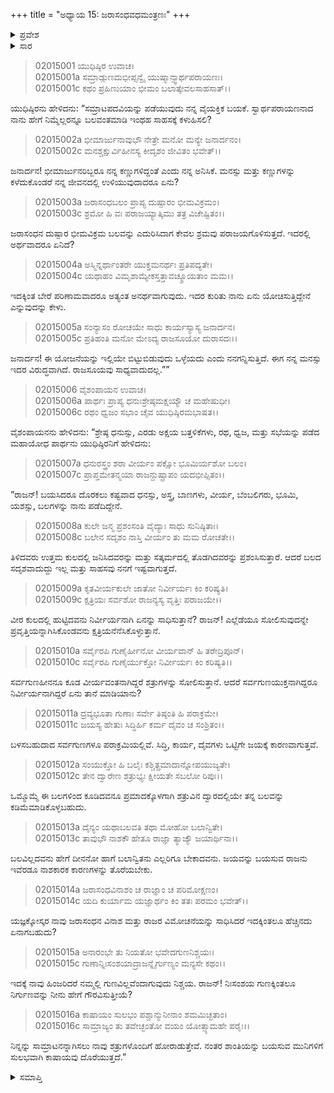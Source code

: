 +++
title = "ಅಧ್ಯಾಯ 15: ಜರಾಸಂಧವಧಮಂತ್ರಣಃ"
+++

<details><summary>ಪ್ರವೇಶ</summary>


।।   ಓಂ ಓಂ ನಮೋ ನಾರಾಯಣಾಯ।।   ಶ್ರೀ ವೇದವ್ಯಾಸಾಯ ನಮಃ ।।

ಶ್ರೀ ಕೃಷ್ಣದ್ವೈಪಾಯನ ವೇದವ್ಯಾಸ ವಿರಚಿತ  

**ಶ್ರೀ ಮಹಾಭಾರತ**

**ಸಭಾ ಪರ್ವ**

**ಮಂತ್ರ ಪರ್ವ**

**ಅಧ್ಯಾಯ 15**

</details>


<details><summary>ಸಾರ</summary>

ಸಾಮ್ರಾಟ ಪದವಿಯು ತನ್ನ ವೈಯಕ್ತಿಕ ಬಯಕೆಯಾದರೂ ಭೀಮಾರ್ಜುನರನ್ನು ಅಪಾಯಕ್ಕೀಡುಮಾಡಲು ಯುಧಿಷ್ಠಿರನು ಅಂಜಿಕೊಳ್ಳುವುದು (1-5). ಪಾರ್ಥನು ಆಶ್ವಾಸನೆ ನೀಡುವುದು (6-16).

</details>


> 02015001 ಯುಧಿಷ್ಠಿರ ಉವಾಚ।  
02015001a ಸಮ್ರಾಡ್ಗುಣಮಭೀಪ್ಸನ್ವೈ ಯುಷ್ಮಾನ್ಸ್ವಾರ್ಥಪರಾಯಣಃ।  
02015001c ಕಥಂ ಪ್ರಹಿಣುಯಾಂ ಭೀಮಂ ಬಲಾತ್ಕೇವಲಸಾಹಸಾತ್।।

ಯುಧಿಷ್ಠಿರನು ಹೇಳಿದನು: “ಸಮ್ರಾಟಪದವಿಯನ್ನು ಪಡೆಯುವುದು ನನ್ನ ವೈಯಕ್ತಿಕ ಬಯಕೆ. ಸ್ವಾರ್ಥಪರಾಯಣನಾದ ನಾನು ಹೇಗೆ ನಿಮ್ಮೆಲ್ಲರನ್ನೂ ಬಲವಂತಮಾಡಿ ಇಂಥಹ ಸಾಹಸಕ್ಕೆ ಕಳುಹಿಸಲಿ?

> 02015002a ಭೀಮಾರ್ಜುನಾವುಭೌ ನೇತ್ರೇ ಮನೋ ಮನ್ಯೇ ಜನಾರ್ದನಂ।  
02015002c ಮನಶ್ಚಕ್ಷುರ್ವಿಹೀನಸ್ಯ ಕೀದೃಶಂ ಜೀವಿತಂ ಭವೇತ್।।

ಜನಾರ್ದನ! ಭೀಮಾರ್ಜುನರಿಬ್ಬರೂ ನನ್ನ ಕಣ್ಣುಗಳಿದ್ದಂತೆ ಎಂದು ನನ್ನ ಅನಿಸಿಕೆ. ಮನಸ್ಸು ಮತ್ತು ಕಣ್ಣುಗಳನ್ನು ಕಳೆದುಕೊಂಡರೆ ನನ್ನ ಜೀವನದಲ್ಲಿ ಉಳಿಯುವುದಾದರೂ ಏನು?

> 02015003a ಜರಾಸಂಧಬಲಂ ಪ್ರಾಪ್ಯ ದುಷ್ಪಾರಂ ಭೀಮವಿಕ್ರಮಂ।   
02015003c ಶ್ರಮೋ ಹಿ ವಃ ಪರಾಜಯ್ಯಾತ್ಕಿಮು ತತ್ರ ವಿಚೇಷ್ಟಿತಂ।।

ಜರಾಸಂಧನ ದುಷ್ಪಾರ ಭೀಮವಿಕ್ರಮ ಬಲವನ್ನು ಎದುರಿಸಿದಾಗ ಕೇವಲ ಶ್ರಮವು ಪರಾಜಯಗೊಳಿಸುತ್ತದೆ. ಇದರಲ್ಲಿ ಅರ್ಥವಾದರೂ ಏನಿದೆ?

> 02015004a ಅಸ್ಮಿನ್ನರ್ಥಾಂತರೇ ಯುಕ್ತಮನರ್ಥಃ ಪ್ರತಿಪದ್ಯತೇ।  
02015004c ಯಥಾಹಂ ವಿಮೃಶಾಮ್ಯೇಕಸ್ತತ್ತಾವಚ್ಶ್ರೂಯತಾಂ ಮಮ।।

ಇದಕ್ಕಿಂತ ಬೇರೆ ಪರಿಣಾಮವಾದರೂ ಅತ್ಯಂತ ಅನರ್ಥವಾಗುವುದು. ಇದರ ಕುರಿತು ನಾನು ಏನು ಯೋಚಿಸುತ್ತಿದ್ದೇನೆ ಎನ್ನುವುದನ್ನು ಕೇಳು.

> 02015005a ಸಂನ್ಯಾಸಂ ರೋಚಯೇ ಸಾಧು ಕಾರ್ಯಸ್ಯಾಸ್ಯ ಜನಾರ್ದನ।  
02015005c ಪ್ರತಿಹಂತಿ ಮನೋ ಮೇಽದ್ಯ ರಾಜಸೂಯೋ ದುರಾಸದಃ।।

ಜನಾರ್ದನ! ಈ ಯೋಜನೆಯನ್ನು ಇಲ್ಲಿಯೇ ಬಿಟ್ಟುಬಿಡುವುದು ಒಳ್ಳೆಯದು ಎಂದು ನನಗನ್ನಿಸುತ್ತಿದೆ. ಈಗ ನನ್ನ ಮನಸ್ಸು ಇದರ ವಿರುದ್ಧವಾಗಿದೆ. ರಾಜಸೂಯವು ಸಾಧ್ಯವಾದುದಲ್ಲ.””

> 02015006 ವೈಶಂಪಾಯನ ಉವಾಚ।  
02015006a ಪಾರ್ಥಃ ಪ್ರಾಪ್ಯ ಧನುಃಶ್ರೇಷ್ಠಮಕ್ಷಯ್ಯೌ ಚ ಮಹೇಷುಧೀ।  
02015006c ರಥಂ ಧ್ವಜಂ ಸಭಾಂ ಚೈವ ಯುಧಿಷ್ಠಿರಮಭಾಷತ।।

ವೈಶಂಪಾಯನನು ಹೇಳಿದನು: “ಶ್ರೇಷ್ಠ ಧನುಸ್ಸು, ಎರಡು ಅಕ್ಷಯ ಬತ್ತಳಿಕೆಗಳು, ರಥ, ಧ್ವಜ, ಮತ್ತು ಸಭೆಯನ್ನು ಪಡೆದ ಮಹಾಯೋಧ ಪಾರ್ಥನು ಯುಧಿಷ್ಠಿರನಿಗೆ ಹೇಳಿದನು:

> 02015007a ಧನುರಸ್ತ್ರಂ ಶರಾ ವೀರ್ಯಂ ಪಕ್ಷೋ ಭೂಮಿರ್ಯಶೋ ಬಲಂ।  
02015007c ಪ್ರಾಪ್ತಮೇತನ್ಮಯಾ ರಾಜನ್ದುಷ್ಪ್ರಾಪಂ ಯದಭೀಪ್ಸಿತಂ।।

“ರಾಜನ್! ಬಯಸಿದರೂ ದೊರಕಲು ಕಷ್ಟವಾದ ಧನಸ್ಸು, ಅಸ್ತ್ರ, ಬಾಣಗಳು, ವೀರ್ಯ, ಬೆಂಬಲಿಗರು, ಭೂಮಿ, ಯಶಸ್ಸು, ಬಲಗಳನ್ನು ನಾನು ಪಡೆದಿದ್ದೇನೆ.

> 02015008a ಕುಲೇ ಜನ್ಮ ಪ್ರಶಂಸಂತಿ ವೈದ್ಯಾಃ ಸಾಧು ಸುನಿಷ್ಠಿತಾಃ।  
02015008c ಬಲೇನ ಸದೃಶಂ ನಾಸ್ತಿ ವೀರ್ಯಂ ತು ಮಮ ರೋಚತೇ।।

ತಿಳಿದವರು ಉತ್ತಮ ಕುಲದಲ್ಲಿ ಜನಿಸಿದವರನ್ನು ಮತ್ತು ಸತ್ಕರ್ಮದಲ್ಲಿ ತೊಡಗಿದವರನ್ನು ಪ್ರಶಂಸಿಸುತ್ತಾರೆ. ಆದರೆ ಬಲದ ಸದೃಶವಾದುದ್ದು ಇಲ್ಲ ಮತ್ತು ಸಾಹಸವು ನನಗೆ ಇಷ್ಟವಾಗುತ್ತದೆ.

> 02015009a ಕೃತವೀರ್ಯಕುಲೇ ಜಾತೋ ನಿರ್ವೀರ್ಯಃ ಕಿಂ ಕರಿಷ್ಯತಿ।  
02015009c ಕ್ಷತ್ರಿಯಃ ಸರ್ವಶೋ ರಾಜನ್ಯಸ್ಯ ವೃತ್ತಿಃ ಪರಾಜಯೇ।।

ವೀರ ಕುಲದಲ್ಲಿ ಹುಟ್ಟಿದವನು ನಿರ್ವೀರ್ಯನಾಗಿ ಏನನ್ನು ಸಾಧಿಸುತ್ತಾನೆ? ರಾಜನ್! ಎಲ್ಲೆಡೆಯೂ ಸೋಲಿಸುವುದನ್ನೇ ಪ್ರವೃತ್ತಿಯನ್ನಾಗಿಸಿಕೊಂಡವನು ಕ್ಷತ್ರಿಯನೆನೆಸಿಕೊಳ್ಳುತ್ತಾನೆ.

> 02015010a ಸರ್ವೈರಪಿ ಗುಣೈರ್ಹೀನೋ ವೀರ್ಯವಾನ್ ಹಿ ತರೇದ್ರಿಪೂನ್।  
02015010c ಸರ್ವೈರಪಿ ಗುಣೈರ್ಯುಕ್ತೋ ನಿರ್ವೀರ್ಯಃ ಕಿಂ ಕರಿಷ್ಯತಿ।।

ಸರ್ವಗುಣಹೀನನೂ ಕೂಡ ವೀರ್ಯವಂತನಾಗಿದ್ದರೆ ಶತ್ರುಗಳನ್ನು ಸೋಲಿಸುತ್ತಾನೆ. ಆದರೆ ಸರ್ವಗುಣಯುಕ್ತನಾಗಿದ್ದರೂ ನಿರ್ವೀರ್ಯನಾಗಿದ್ದರೆ ಏನು ತಾನೆ ಮಾಡಿಯಾನು?

> 02015011a ದ್ರವ್ಯಭೂತಾ ಗುಣಾಃ ಸರ್ವೇ ತಿಷ್ಠಂತಿ ಹಿ ಪರಾಕ್ರಮೇ।  
02015011c ಜಯಸ್ಯ ಹೇತುಃ ಸಿದ್ಧಿರ್ಹಿ ಕರ್ಮ ದೈವಂ ಚ ಸಂಶ್ರಿತಂ।।

ಬಳಸಬಹುದಾದ ಸರ್ವಗುಣಗಳೂ ಪರಾಕ್ರಮಿಯಲ್ಲಿವೆ. ಸಿದ್ಧಿ, ಕಾರ್ಯ, ದೈವಗಳು ಒಟ್ಟಿಗೇ ಜಯಕ್ಕೆ ಕಾರಣವಾಗುತ್ತವೆ.

> 02015012a ಸಂಯುಕ್ತೋ ಹಿ ಬಲೈಃ ಕಶ್ಚಿತ್ಪ್ರಮಾದಾನ್ನೋಪಯುಜ್ಯತೇ।   
02015012c ತೇನ ದ್ವಾರೇಣ ಶತ್ರುಭ್ಯಃ ಕ್ಷೀಯತೇ ಸಬಲೋ ರಿಪುಃ।।

ಒಮ್ಮೊಮ್ಮೆ ಈ ಬಲಗಳಿಂದ ಕೂಡಿದವನೂ ಪ್ರಮಾದಕ್ಕೊಳಗಾಗಿ ಶತ್ರುವಿನ ದ್ವಾರದಲ್ಲಿಯೇ ತನ್ನ ಬಲವನ್ನು ಕಡಿಮೆಮಾಡಿಕೊಳ್ಳಬಹುದು.

> 02015013a ದೈನ್ಯಂ ಯಥಾಬಲವತಿ ತಥಾ ಮೋಹೋ ಬಲಾನ್ವಿತೇ।  
02015013c ತಾವುಭೌ ನಾಶಕೌ ಹೇತೂ ರಾಜ್ಞಾ ತ್ಯಾಜ್ಯೌ ಜಯಾರ್ಥಿನಾ।।

ಬಲವಿಲ್ಲದವನು ಹೇಗೆ ದೀನನೋ ಹಾಗೆ ಬಲಾನ್ವಿತನು ಎಲ್ಲರಿಗೂ ಬೇಕಾದವನು. ಜಯವನ್ನು ಬಯಸುವ ರಾಜನು ಇವೆರಡೂ ನಾಶಕಾರಕ ಕಾರಣಗಳನ್ನು ತೊರೆಯಬೇಕು.

> 02015014a ಜರಾಸಂಧವಿನಾಶಂ ಚ ರಾಜ್ಞಾಂ ಚ ಪರಿಮೋಕ್ಷಣಂ।  
02015014c ಯದಿ ಕುರ್ಯಾಮ ಯಜ್ಞಾರ್ಥಂ ಕಿಂ ತತಃ ಪರಮಂ ಭವೇತ್।।

ಯಜ್ಞಕ್ಕೋಸ್ಕರ ನಾವು ಜರಾಸಂಧನ ವಿನಾಶ ಮತ್ತು ರಾಜರ ವಿಮೋಚನೆಯನ್ನು ಸಾಧಿಸಿದರೆ ಇದಕ್ಕಿಂತಲೂ ಹೆಚ್ಚಿನದು ಏನಾಗಬಹುದು?

> 02015015a ಅನಾರಂಭೇ ತು ನಿಯತೋ ಭವೇದಗುಣನಿಶ್ಚಯಃ।  
02015015c ಗುಣಾನ್ನಿಃಸಂಶಯಾದ್ರಾಜನ್ನೈರ್ಗುಣ್ಯಂ ಮನ್ಯಸೇ ಕಥಂ।।

ಇದಕ್ಕೆ ನಾವು ಹಿಂಜರಿದರೆ ನಮ್ಮಲ್ಲಿ ಗುಣವಿಲ್ಲವೆಂದಾಗುವುದು ನಿಶ್ಚಯ. ರಾಜನ್! ನಿಃಸಂಶಯ ಗುಣಕ್ಕಿಂತಲೂ ನಿರ್ಗುಣವನ್ನು ನೀನು ಹೇಗೆ ಗೌರವಿಸುತ್ತೀಯೆ?

> 02015016a ಕಾಷಾಯಂ ಸುಲಭಂ ಪಶ್ಚಾನ್ಮುನೀನಾಂ ಶಮಮಿಚ್ಛತಾಂ।  
02015016c ಸಾಮ್ರಾಜ್ಯಂ ತು ತವೇಚ್ಛಂತೋ ವಯಂ ಯೋತ್ಸ್ಯಾಮಹೇ ಪರೈಃ।।

ನಿನ್ನನ್ನು ಸಾಮ್ರಾಟನನ್ನಾಗಿಸಲು ನಾವು ಶತ್ರುಗಳೊಂದಿಗೆ ಹೋರಾಡುತ್ತೇವೆ. ನಂತರ ಶಾಂತಿಯನ್ನು ಬಯಸುವ ಮುನಿಗಳಿಗೆ ಸುಲಭವಾಗಿ ಕಾಷಾಯವು ದೊರೆಯುತ್ತದೆ.”



<details><summary>ಸಮಾಪ್ತಿ</summary>


ಇತಿ ಶ್ರೀ ಮಹಾಭಾರತೇ ಸಭಾಪರ್ವಣಿ ಮಂತ್ರಪರ್ವಣಿ ಜರಾಸಂಧವಧಮಂತ್ರಣೇ ಪಂಚದಶೋಽಧ್ಯಾಯಃ।।  
ಇದು ಶ್ರೀಮಹಾಭಾರತದಲ್ಲಿ ಸಭಾಪರ್ವದಲ್ಲಿ ಮಂತ್ರಪರ್ವದಲ್ಲಿ ಜರಾಸಂಧವಧಮಂತ್ರಣ ಎನ್ನುವ ಹದಿನೈದನೆಯ ಅಧ್ಯಾಯವು.



</details>
